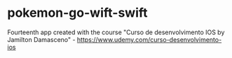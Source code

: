 # pokemon-go-wift-swift
Fourteenth app created with the course "Curso de desenvolvimento IOS by Jamilton Damasceno" - https://www.udemy.com/curso-desenvolvimento-ios
